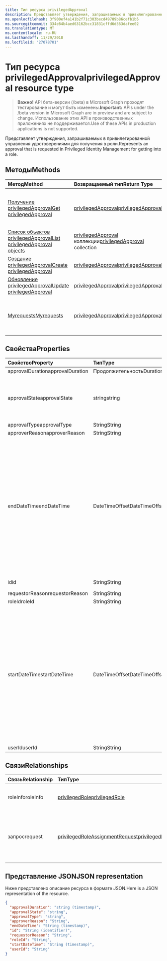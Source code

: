 ```yaml
---
title: Тип ресурса privilegedApproval
description: Представляет утверждения, запрашиваемых в привилегированной управления удостоверениями для получения в роли.
ms.openlocfilehash: 3f900ef4a141b2f71c303becd49789b86cefb1b5
ms.sourcegitcommit: 334e84b4aed63162bcc31831cffd6d363dafee02
ms.translationtype: MT
ms.contentlocale: ru-RU
ms.lasthandoff: 11/29/2018
ms.locfileid: "27078701"
---
```

# <a name="privilegedapproval-resource-type"></a><span data-ttu-id="9f7e4-103">Тип ресурса privilegedApproval</span><span class="sxs-lookup"><span data-stu-id="9f7e4-103">privilegedApproval resource type</span></span>

> <span data-ttu-id="9f7e4-104">**Важно!** API бета-версии (/beta) в Microsoft Graph проходят тестирование и могут быть изменены.</span><span class="sxs-lookup"><span data-stu-id="9f7e4-104">**Important:** APIs under the /beta version in Microsoft Graph are in preview and are subject to change.</span></span> <span data-ttu-id="9f7e4-105">Использование этих API в производственных приложениях не поддерживается.</span><span class="sxs-lookup"><span data-stu-id="9f7e4-105">Use of these APIs in production applications is not supported.</span></span>

<span data-ttu-id="9f7e4-106">Представляет утверждения, запрашиваемых в привилегированной управления удостоверениями для получения в роли.</span><span class="sxs-lookup"><span data-stu-id="9f7e4-106">Represents an approval that is requested in Privileged Identity Management for getting into a role.</span></span>


## <a name="methods"></a><span data-ttu-id="9f7e4-107">Методы</span><span class="sxs-lookup"><span data-stu-id="9f7e4-107">Methods</span></span>

| <span data-ttu-id="9f7e4-108">Метод</span><span class="sxs-lookup"><span data-stu-id="9f7e4-108">Method</span></span>           | <span data-ttu-id="9f7e4-109">Возвращаемый тип</span><span class="sxs-lookup"><span data-stu-id="9f7e4-109">Return Type</span></span>    |<span data-ttu-id="9f7e4-110">Описание</span><span class="sxs-lookup"><span data-stu-id="9f7e4-110">Description</span></span>|
|:---------------|:--------|:----------|
|[<span data-ttu-id="9f7e4-111">Получение privilegedApproval</span><span class="sxs-lookup"><span data-stu-id="9f7e4-111">Get privilegedApproval</span></span>](../api/privilegedapproval-get.md) | [<span data-ttu-id="9f7e4-112">privilegedApproval</span><span class="sxs-lookup"><span data-stu-id="9f7e4-112">privilegedApproval</span></span>](privilegedapproval.md) |<span data-ttu-id="9f7e4-113">Чтение свойства и связи объекта privilegedApproval.</span><span class="sxs-lookup"><span data-stu-id="9f7e4-113">Read properties and relationships of privilegedApproval object.</span></span>|
|[<span data-ttu-id="9f7e4-114">Список объектов privilegedApproval</span><span class="sxs-lookup"><span data-stu-id="9f7e4-114">List privilegedApproval objects</span></span>](../api/privilegedapproval-list.md) | <span data-ttu-id="9f7e4-115">[privilegedApproval](privilegedapproval.md) коллекции</span><span class="sxs-lookup"><span data-stu-id="9f7e4-115">[privilegedApproval](privilegedapproval.md) collection</span></span>|<span data-ttu-id="9f7e4-116">Получите коллекцию privilegedApproval.</span><span class="sxs-lookup"><span data-stu-id="9f7e4-116">Get the collection of privilegedApproval.</span></span>|
|[<span data-ttu-id="9f7e4-117">Создание privilegedApproval</span><span class="sxs-lookup"><span data-stu-id="9f7e4-117">Create privilegedApproval</span></span>](../api/privilegedapproval-post-privilegedapproval.md) | [<span data-ttu-id="9f7e4-118">privilegedApproval</span><span class="sxs-lookup"><span data-stu-id="9f7e4-118">privilegedApproval</span></span>](privilegedapproval.md)    |<span data-ttu-id="9f7e4-119">Создание объекта privilegedApproval.</span><span class="sxs-lookup"><span data-stu-id="9f7e4-119">Create privilegedApproval object.</span></span> |
|[<span data-ttu-id="9f7e4-120">Обновление privilegedApproval</span><span class="sxs-lookup"><span data-stu-id="9f7e4-120">Update privilegedApproval</span></span>](../api/privilegedapproval-update.md) | [<span data-ttu-id="9f7e4-121">privilegedApproval</span><span class="sxs-lookup"><span data-stu-id="9f7e4-121">privilegedApproval</span></span>](privilegedapproval.md) |<span data-ttu-id="9f7e4-122">Обновление объекта privilegedApproval.</span><span class="sxs-lookup"><span data-stu-id="9f7e4-122">Update privilegedApproval object.</span></span> |
|[<span data-ttu-id="9f7e4-123">Myrequests</span><span class="sxs-lookup"><span data-stu-id="9f7e4-123">Myrequests</span></span>](../api/privilegedapproval-myrequests.md)|[<span data-ttu-id="9f7e4-124">privilegedApproval</span><span class="sxs-lookup"><span data-stu-id="9f7e4-124">privilegedApproval</span></span>](privilegedapproval.md)|<span data-ttu-id="9f7e4-125">Получите запрашивающего запросов на утверждение.</span><span class="sxs-lookup"><span data-stu-id="9f7e4-125">Get the requestor's approval requests.</span></span>|

## <a name="properties"></a><span data-ttu-id="9f7e4-126">Свойства</span><span class="sxs-lookup"><span data-stu-id="9f7e4-126">Properties</span></span>
| <span data-ttu-id="9f7e4-127">Свойство</span><span class="sxs-lookup"><span data-stu-id="9f7e4-127">Property</span></span>     | <span data-ttu-id="9f7e4-128">Тип</span><span class="sxs-lookup"><span data-stu-id="9f7e4-128">Type</span></span>   |<span data-ttu-id="9f7e4-129">Description</span><span class="sxs-lookup"><span data-stu-id="9f7e4-129">Description</span></span>|
|:---------------|:--------|:----------|
|<span data-ttu-id="9f7e4-130">approvalDuration</span><span class="sxs-lookup"><span data-stu-id="9f7e4-130">approvalDuration</span></span>|<span data-ttu-id="9f7e4-131">Продолжительность</span><span class="sxs-lookup"><span data-stu-id="9f7e4-131">Duration</span></span>||
|<span data-ttu-id="9f7e4-132">approvalState</span><span class="sxs-lookup"><span data-stu-id="9f7e4-132">approvalState</span></span>|<span data-ttu-id="9f7e4-133">string</span><span class="sxs-lookup"><span data-stu-id="9f7e4-133">string</span></span>| <span data-ttu-id="9f7e4-134">Возможные значения: `pending`, `approved`, `denied`, `aborted`, `canceled`.</span><span class="sxs-lookup"><span data-stu-id="9f7e4-134">Possible values are: `pending`, `approved`, `denied`, `aborted`, `canceled`.</span></span>|
|<span data-ttu-id="9f7e4-135">approvalType</span><span class="sxs-lookup"><span data-stu-id="9f7e4-135">approvalType</span></span>|<span data-ttu-id="9f7e4-136">String</span><span class="sxs-lookup"><span data-stu-id="9f7e4-136">String</span></span>||
|<span data-ttu-id="9f7e4-137">approverReason</span><span class="sxs-lookup"><span data-stu-id="9f7e4-137">approverReason</span></span>|<span data-ttu-id="9f7e4-138">String</span><span class="sxs-lookup"><span data-stu-id="9f7e4-138">String</span></span>||
|<span data-ttu-id="9f7e4-139">endDateTime</span><span class="sxs-lookup"><span data-stu-id="9f7e4-139">endDateTime</span></span>|<span data-ttu-id="9f7e4-140">DateTimeOffset</span><span class="sxs-lookup"><span data-stu-id="9f7e4-140">DateTimeOffset</span></span>|<span data-ttu-id="9f7e4-p102">Тип Timestamp представляет сведения о времени и дате с использованием формата ISO 8601 (всегда используется формат UTC). Например, значение полуночи 1 января 2014 г. в формате UTC выглядит так: `'2014-01-01T00:00:00Z'`.</span><span class="sxs-lookup"><span data-stu-id="9f7e4-p102">The Timestamp type represents date and time information using ISO 8601 format and is always in UTC time. For example, midnight UTC on Jan 1, 2014 would look like this: `'2014-01-01T00:00:00Z'`</span></span>|
|<span data-ttu-id="9f7e4-143">id</span><span class="sxs-lookup"><span data-stu-id="9f7e4-143">id</span></span>|<span data-ttu-id="9f7e4-144">String</span><span class="sxs-lookup"><span data-stu-id="9f7e4-144">String</span></span>| <span data-ttu-id="9f7e4-145">Только для чтения.</span><span class="sxs-lookup"><span data-stu-id="9f7e4-145">Read-only.</span></span>|
|<span data-ttu-id="9f7e4-146">requestorReason</span><span class="sxs-lookup"><span data-stu-id="9f7e4-146">requestorReason</span></span>|<span data-ttu-id="9f7e4-147">String</span><span class="sxs-lookup"><span data-stu-id="9f7e4-147">String</span></span>||
|<span data-ttu-id="9f7e4-148">roleId</span><span class="sxs-lookup"><span data-stu-id="9f7e4-148">roleId</span></span>|<span data-ttu-id="9f7e4-149">String</span><span class="sxs-lookup"><span data-stu-id="9f7e4-149">String</span></span>||
|<span data-ttu-id="9f7e4-150">startDateTime</span><span class="sxs-lookup"><span data-stu-id="9f7e4-150">startDateTime</span></span>|<span data-ttu-id="9f7e4-151">DateTimeOffset</span><span class="sxs-lookup"><span data-stu-id="9f7e4-151">DateTimeOffset</span></span>|<span data-ttu-id="9f7e4-p103">Тип Timestamp представляет сведения о времени и дате с использованием формата ISO 8601 (всегда используется формат UTC). Например, значение полуночи 1 января 2014 г. в формате UTC выглядит так: `'2014-01-01T00:00:00Z'`.</span><span class="sxs-lookup"><span data-stu-id="9f7e4-p103">The Timestamp type represents date and time information using ISO 8601 format and is always in UTC time. For example, midnight UTC on Jan 1, 2014 would look like this: `'2014-01-01T00:00:00Z'`</span></span>|
|<span data-ttu-id="9f7e4-154">userId</span><span class="sxs-lookup"><span data-stu-id="9f7e4-154">userId</span></span>|<span data-ttu-id="9f7e4-155">String</span><span class="sxs-lookup"><span data-stu-id="9f7e4-155">String</span></span>||

## <a name="relationships"></a><span data-ttu-id="9f7e4-156">Связи</span><span class="sxs-lookup"><span data-stu-id="9f7e4-156">Relationships</span></span>
| <span data-ttu-id="9f7e4-157">Связь</span><span class="sxs-lookup"><span data-stu-id="9f7e4-157">Relationship</span></span> | <span data-ttu-id="9f7e4-158">Тип</span><span class="sxs-lookup"><span data-stu-id="9f7e4-158">Type</span></span>   |<span data-ttu-id="9f7e4-159">Description</span><span class="sxs-lookup"><span data-stu-id="9f7e4-159">Description</span></span>|
|:---------------|:--------|:----------|
|<span data-ttu-id="9f7e4-160">roleInfo</span><span class="sxs-lookup"><span data-stu-id="9f7e4-160">roleInfo</span></span>|[<span data-ttu-id="9f7e4-161">privilegedRole</span><span class="sxs-lookup"><span data-stu-id="9f7e4-161">privilegedRole</span></span>](privilegedrole.md)| <span data-ttu-id="9f7e4-p104">Только для чтения. Допускается значение null.</span><span class="sxs-lookup"><span data-stu-id="9f7e4-p104">Read-only. Nullable.</span></span>|
|<span data-ttu-id="9f7e4-164">запрос</span><span class="sxs-lookup"><span data-stu-id="9f7e4-164">request</span></span>|[<span data-ttu-id="9f7e4-165">privilegedRoleAssignmentRequest</span><span class="sxs-lookup"><span data-stu-id="9f7e4-165">privilegedRoleAssignmentRequest</span></span>](privilegedroleassignmentrequest.md)| <span data-ttu-id="9f7e4-166">Только для чтения.</span><span class="sxs-lookup"><span data-stu-id="9f7e4-166">Read-only.</span></span> <span data-ttu-id="9f7e4-167">Запрос назначения ролей для данного объекта утверждения</span><span class="sxs-lookup"><span data-stu-id="9f7e4-167">The role assignment request for this approval object</span></span>|

## <a name="json-representation"></a><span data-ttu-id="9f7e4-168">Представление JSON</span><span class="sxs-lookup"><span data-stu-id="9f7e4-168">JSON representation</span></span>
<span data-ttu-id="9f7e4-169">Ниже представлено описание ресурса в формате JSON.</span><span class="sxs-lookup"><span data-stu-id="9f7e4-169">Here is a JSON representation of the resource.</span></span>

<!-- {
  "blockType": "resource",
  "optionalProperties": [

  ],
  "@odata.type": "microsoft.graph.privilegedApproval"
}-->

```json
{
  "approvalDuration": "string (timestamp)",
  "approvalState": "string",
  "approvalType": "string",
  "approverReason": "String",
  "endDateTime": "String (timestamp)",
  "id": "String (identifier)",
  "requestorReason": "String",
  "roleId": "String",
  "startDateTime": "String (timestamp)",
  "userId": "String"
}

```

<!-- uuid: 8fcb5dbc-d5aa-4681-8e31-b001d5168d79
2015-10-25 14:57:30 UTC -->
<!-- {
  "type": "#page.annotation",
  "description": "privilegedApproval resource",
  "keywords": "",
  "section": "documentation",
  "tocPath": ""
}-->